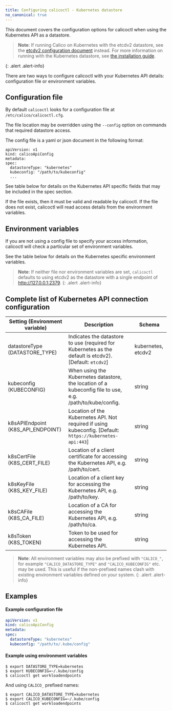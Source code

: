 ```yaml
---
title: Configuring calicoctl - Kubernetes datastore
no_canonical: true
---
```


This document covers the configuration options for calicoctl when using the Kubernetes API as a datastore.

> **Note**: If running Calico on Kubernetes with the etcdv2 
> datastore, see the [etcdv2 configuration document](etcdv2) instead.
> For more information on running with the Kubernetes datastore, see 
> [the installation guide](/{{page.version}}/getting-started/kubernetes/installation/hosted/kubernetes-datastore/).
>
{: .alert .alert-info}

There are two ways to configure calicoctl with your Kubernetes API details:
configuration file or environment variables.

## Configuration file

By default `calicoctl` looks for a configuration file at `/etc/calico/calicoctl.cfg`.

The file location may be overridden using the `--config` option on commands that required
datastore access.

The config file is a yaml or json document in the following format:

```
apiVersion: v1
kind: calicoApiConfig
metadata:
spec:
  datastoreType: "kubernetes"
  kubeconfig: "/path/to/kubeconfig"
  ...
```

See table below for details on the Kubernetes API specific fields that may be included in
the spec section.

If the file exists, then it must be valid and readable by calicoctl.  If the file
does not exist, calicoctl will read access details from the environment variables.

## Environment variables

If you are not using a config file to specify your access information, calicoctl
will check a particular set of environment variables.

See the table below for details on the Kubernetes specific environment variables.

> **Note**: If neither file nor environment variables are set, `calicoctl` defaults to
> using etcdv2 as the datastore with a single endpoint of http://127.0.0.1:2379.
{: .alert .alert-info}


## Complete list of Kubernetes API connection configuration

| Setting (Environment variable)    | Description                                                                                               | Schema
| --------------------------------- | --------------------------------------------------------------------------------------------------------- | ------------------
| datastoreType (DATASTORE_TYPE)    | Indicates the datastore to use (required for Kubernetes as the default is etcdv2). [Default: `etcdv2`]    | kubernetes, etcdv2
| kubeconfig (KUBECONFIG)           | When using the Kubernetes datastore, the location of a kubeconfig file to use, e.g. /path/to/kube/config. | string
| k8sAPIEndpoint (K8S_API_ENDPOINT) | Location of the Kubernetes API. Not required if using kubeconfig. [Default: `https://kubernetes-api:443`] | string
| k8sCertFile (K8S_CERT_FILE)       | Location of a client certificate for accessing the Kubernetes API, e.g. /path/to/cert.                    | string
| k8sKeyFile (K8S_KEY_FILE)         | Location of a client key for accessing the Kubernetes API, e.g. /path/to/key.                             | string
| k8sCAFile (K8S_CA_FILE)           | Location of a CA for accessing the Kubernetes API, e.g. /path/to/ca.                                      | string
| k8sToken (K8S_TOKEN)              | Token to be used for accessing the Kubernetes API.                                                        | string


> **Note**: All environment variables may also be prefixed with `"CALICO_"`, for
> example `"CALICO_DATASTORE_TYPE"` and `"CALICO_KUBECONFIG"` etc. may be used.
> This is useful if the non-prefixed names clash with existing environment
> variables defined on your system.
{: .alert .alert-info}


## Examples

#### Example configuration file

```yaml
apiVersion: v1
kind: calicoApiConfig
metadata:
spec:
  datastoreType: "kubernetes"
  kubeconfig: "/path/to/.kube/config"
```

#### Example using environment variables

```shell
$ export DATASTORE_TYPE=kubernetes
$ export KUBECONFIG=~/.kube/config
$ calicoctl get workloadendpoints
```

And using `CALICO_` prefixed names:

```shell
$ export CALICO_DATASTORE_TYPE=kubernetes
$ export CALICO_KUBECONFIG=~/.kube/config
$ calicoctl get workloadendpoints
```
